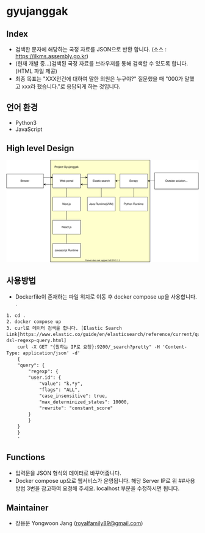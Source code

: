 # gyujanggak

## Index
* 검색한 문자에 해당하는 국정 자료를 JSON으로 반환 합니다. (소스 : https://ilkms.assembly.go.kr)
* (현재 개발 중...)검색된 국정 자료를 브라우저를 통해 검색할 수 있도록 합니다. (HTML 파일 제공)
* 최종 목표는 "XXX안건에 대하여 말한 의원은 누구야?" 질문했을 때 "000가 말했고 xxx라 했습니다."로 응답되게 하는 것입니다. 

## 언어 환경 
* Python3
* JavaScript

## High level Design
![gyujanggak HLD /architecure/gyujanggakHLA.svg 참고](https://github.com/YongwoonJang/gyujanggak/blob/master/architecture/gyujanggakHLA.svg)

## 사용방법 
* Dockerfile이 존재하는 파일 위치로 이동 후 docker compose up을 사용합니다. .
```
1. cd .
2. docker compose up
3. curl로 데이터 검색을 합니다. [Elastic Search Link|https://www.elastic.co/guide/en/elasticsearch/reference/current/query-dsl-regexp-query.html] 
    curl -X GET "{원하는 IP로 요청}:9200/_search?pretty" -H 'Content-Type: application/json' -d'
    {
    "query": {
        "regexp": {
        "user.id": {
            "value": "k.*y",
            "flags": "ALL",
            "case_insensitive": true,
            "max_determinized_states": 10000,
            "rewrite": "constant_score"
        }
        }
    }
    }
    '
```
## Functions
* 입력문을 JSON 형식의 데이터로 바꾸어줍니다.
* Docker compose up으로 웹서비스가 운영됩니다. 해당 Server IP로 위 ##사용방법 3번을 참고하여 요청해 주세요. localhost 부분을 수정하시면 됩니다.

## Maintainer
* 장용운 Yongwoon Jang (royalfamily89@gmail.com)
